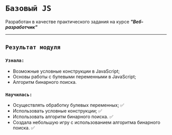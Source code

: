 # `Базовый JS`

Разработан в качестве практического задания на курсе ***"Веб-разработчик"***

---

## `Результат модуля`


### `Узнала:`

* Возможные условные конструкции в JavaScript;
* Основы работы с булевыми переменными в JavaScript;
* Алгоритм бинарного поиска.

### `Научилась:`

+ Осуществлять обработку булевых переменных; :white_check_mark:
+ Использовать условные конструкции; :white_check_mark:
+ Использовать алгоритм бинарного поиска. :white_check_mark:
+ Создала небольшую игру с использованием алгоритма бинарного поиска. :white_check_mark: